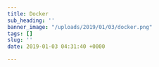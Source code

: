 ```yaml
---
title: Docker
sub_heading: ''
banner_image: "/uploads/2019/01/03/docker.png"
tags: []
slug: ''
date: 2019-01-03 04:31:40 +0000

---
```

